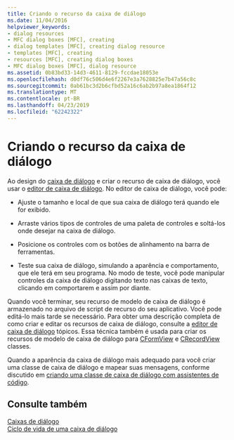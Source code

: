 ```yaml
---
title: Criando o recurso da caixa de diálogo
ms.date: 11/04/2016
helpviewer_keywords:
- dialog resources
- MFC dialog boxes [MFC], creating
- dialog templates [MFC], creating dialog resource
- templates [MFC], creating
- resources [MFC], creating dialog boxes
- MFC dialog boxes [MFC], dialog resource
ms.assetid: 0b83bd33-14d3-4611-8129-fccdae18053e
ms.openlocfilehash: d0df76c506d4e6f2267e3a7628825e7b47a56c8c
ms.sourcegitcommit: 0ab61bc3d2b6cfbd52a16c6ab2b97a8ea1864f12
ms.translationtype: MT
ms.contentlocale: pt-BR
ms.lasthandoff: 04/23/2019
ms.locfileid: "62242322"
---
```

# <a name="creating-the-dialog-resource"></a>Criando o recurso da caixa de diálogo

Ao design do [caixa de diálogo](../mfc/dialog-boxes.md) e criar o recurso de caixa de diálogo, você usar o [editor de caixa de diálogo](../windows/dialog-editor.md). No editor de caixa de diálogo, você pode:

- Ajuste o tamanho e local de que sua caixa de diálogo terá quando ele for exibido.

- Arraste vários tipos de controles de uma paleta de controles e soltá-los onde desejar na caixa de diálogo.

- Posicione os controles com os botões de alinhamento na barra de ferramentas.

- Teste sua caixa de diálogo, simulando a aparência e comportamento, que ele terá em seu programa. No modo de teste, você pode manipular controles da caixa de diálogo digitando texto nas caixas de texto, clicando em comportarem e assim por diante.

Quando você terminar, seu recurso de modelo de caixa de diálogo é armazenado no arquivo de script de recurso do seu aplicativo. Você pode editá-lo mais tarde se necessário. Para obter uma descrição completa de como criar e editar os recursos de caixa de diálogo, consulte a [editor de caixa de diálogo](../windows/dialog-editor.md) tópicos. Essa técnica também é usada para criar os recursos de modelo de caixa de diálogo para [CFormView](../mfc/reference/cformview-class.md) e [CRecordView](../mfc/reference/crecordview-class.md) classes.

Quando a aparência da caixa de diálogo mais adequado para você criar uma classe de caixa de diálogo e mapear suas mensagens, conforme discutido em [criando uma classe de caixa de diálogo com assistentes de código](../mfc/creating-a-dialog-class-with-code-wizards.md).

## <a name="see-also"></a>Consulte também

[Caixas de diálogo](../mfc/dialog-boxes.md)<br/>
[Ciclo de vida de uma caixa de diálogo](../mfc/life-cycle-of-a-dialog-box.md)
